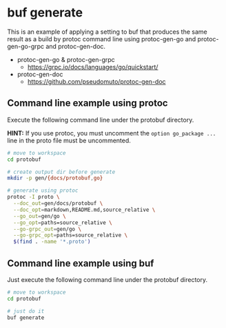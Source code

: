 # buf generate

This is an example of applying a setting to buf that produces the same result as a build by protoc command line using protoc-gen-go and protoc-gen-go-grpc and protoc-gen-doc.

- protoc-gen-go & protoc-gen-grpc
  - https://grpc.io/docs/languages/go/quickstart/
- protoc-gen-doc
  - https://github.com/pseudomuto/protoc-gen-doc

## Command line example using protoc

Execute the following command line under the protobuf directory.

**HINT:** If you use protoc, you must uncomment the `option go_package ...` line in the proto file must be uncommented.

```sh
# move to workspace
cd protobuf

# create output dir before generate
mkdir -p gen/{docs/protobuf,go}

# generate using protoc
protoc -I proto \
  --doc_out=gen/docs/protobuf \
  --doc_opt=markdown,README.md,source_relative \
  --go_out=gen/go \
  --go_opt=paths=source_relative \
  --go-grpc_out=gen/go \
  --go-grpc_opt=paths=source_relative \
  $(find . -name '*.proto')
```

## Command line example using buf

Just execute the following command line under the protobuf directory.

```sh
# move to workspace
cd protobuf

# just do it
buf generate
```
